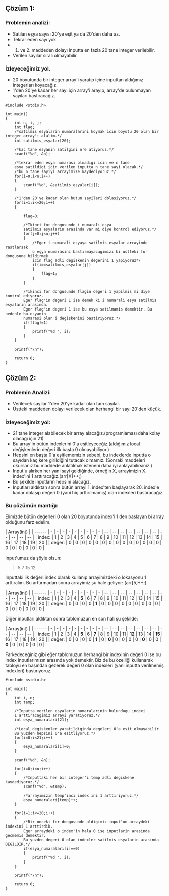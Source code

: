 ﻿## Çözüm 1:

### Problemin analizi:
* Satılan eşya sayısı 20'ye eşit ya da 20'den daha az.
* Tekrar eden sayı yok.
* 1. ve 2. maddeden dolayı inputta en fazla 20 tane integer verilebilir.
* Verilen sayılar sıralı olmayabilir.

### İzleyeceğimiz yol.
* 20 boyutunda bir integer array'i yaratıp içine inputtan aldığımız integerları koyacağız.
* 1'den 20'ye kadar her sayı için array'i arayıp, array'de bulunmayan sayıları bastıracağız.

~~~~{.c}
#include <stdio.h>

int main()
{
    int n, i, j;
    int flag;
    /*satilmis esyalarin numaralarini koymak icin boyutu 20 olan bir integer array'i alalim.*/
    int satilmis_esyalar[20];

    /*kac tane esyanin satilgini n'e atiyoruz.*/
    scanf("%d", &n);

    /*tekrar eden esya numarasi olmadigi icin ve n tane
    esya satildigi icin verilen inputta n tane sayi olacak.*/
    /*bu n tane sayiyi arrayimize kaydediyoruz.*/
    for(i=0;i<n;i++)
    {
        scanf("%d", &satilmis_esyalar[i]);
    }

    /*1'den 20'ye kadar olan butun sayilari dolasiyoruz.*/
    for(i=1;i<=20;i++)
    {

        flag=0;

        /*Ikinci for dongusunde i numarali esya
        satilmis esyalarin arasinda var mi diye kontrol ediyoruz.*/
        for(j=0;j<n;j++)
        {
            /*Eger i numarali esyaya satilmis_esyalar arrayinde rastlarsak
            o eşya numarasini bastirmayacagimizi bi ustteki for dongusune bildirmek
            icin flag adli degiskenin degerini 1 yapiyoruz*/
            if(i==satilmis_esyalar[j])
            {
                flag=1;
            }
        }

        /*ikinci for dongusunde flagin degeri 1 yapilmis mi diye kontrol ediyoruz.
        Eger flag'in degeri 1 ise demek ki i numarali esya satilmis esyalarin arasinda.
        Eger flag'in degeri 1 ise bu esya satilmamis demektir. Bu nedenle bu esyanin
        numarasi olan i degiskenini bastiriyoruz.*/
        if(flag!=1)
        {
            printf("%d ", i);
        }
    }

    printf("\n");

    return 0;
}
~~~~

## Çözüm 2:

### Problemin Analizi:
* Verilecek sayilar 1'den 20'ye kadar olan tam sayılar.
* Üstteki maddeden dolayı verilecek olan herhangi bir sayı 20'den küçük.

### İzleyeceğimiz yol:
* 21 tane integer alabilecek bir array alacağız.(programlaması daha kolay olacağı için 21)
* Bu array'in bütün indexlerini 0'a eşitleyeceğiz.(aldığımız local değişkenlerin değeri ilk başta 0 olmayabiliyor.)
* Hepsini en başta 0'a eşitlememizin sebebi, bu indexlerde inputta o sayıdan kaç kere girildiğini tutacak olmamız. (Sonraki maddeleri okursanız bu maddede anlatılmak isteneni daha iyi anlayabilirsiniz.)
* Input'u alırken her yani sayi geldiğinde, örneğin X, arrayimizin X. index'ini 1 arttıracağız.(arr[X]++;)
* Bu şekilde inputların hepsini alacağız.
* Inputları aldıktan sonra bütün arrayi 1. index'ten başlayarak 20. index'e kadar dolaşıp değeri 0 (yani hiç arttırılmamış) olan indexleri bastıracağız.

### Bu çözümün mantığı:
Elimizde bütün değerleri 0 olan 20 boyutunda index'i 1 den baslayan bi array olduğunu farz edelim.

| Array(int) |
| ------ | - | - | - | - | - | - | - | - | - | -- | -- | -- | -- | -- | -- | -- | -- | -- | -- | -- |
| index: | 1 | 2 | 3 | 4 | 5 | 6 | 7 | 8 | 9 | 10 | 11 | 12 | 13 | 14 | 15 | 16 | 17 | 18 | 19 | 20 |
| değer: | 0 | 0 | 0 | 0 | 0 | 0 | 0 | 0 | 0 | 0  | 0  | 0  | 0  | 0  | 0  | 0  | 0  | 0  | 0  | 0  |

Input'umuz da şöyle olsun:
>5 7 15 12

Inputtaki ilk değeri index olarak kullanıp arrayimizdeki o lokasyonu 1 arttıralım. Bu arttırmadan sonra arrayimiz şu hale geliyor: (arr[5]++;)

| Array(int) |
| ------ | - | - | - | - | - | - | - | - | - | -- | -- | -- | -- | -- | -- | -- | -- | -- | -- | -- |
| index: | 1 | 2 | 3 | 4 | **5** | 6 | 7 | 8 | 9 | 10 | 11 | 12 | 13 | 14 | 15 | 16 | 17 | 18 | 19 | 20 |
| değer: | 0 | 0 | 0 | 0 | **1** | 0 | 0 | 0 | 0 | 0  | 0  | 0  | 0  | 0  | 0  | 0  | 0  | 0  | 0  | 0  |

Diğer inputları aldıktan sonra tablomuzun en son hali şu şekilde:

| Array(int) |
| ------ | - | - | - | - | - | - | - | - | - | -- | -- | -- | -- | -- | -- | -- | -- | -- | -- | -- |
| index: | 1 | 2 | 3 | 4 | **5** | 6 | **7** | 8 | 9 | 10 | 11 | **12** | 13 | 14 | **15** | 16 | 17 | 18 | 19 | 20 |
| değer: | 0 | 0 | 0 | 0 | **1** | 0 | **0** | 0 | 0 | 0  | 0  | **0**  | 0  | 0  | **0**  | 0  | 0  | 0  | 0  | 0  |

Farkedeceğiniz gibi eğer tablomuzun herhangi bir indexinin değeri 0 ise bu index inputlarımızın arasında yok demektir. Biz de bu özelliği kullanarak tabloyu en başından gezerek değeri 0 olan indexleri (yani inputta verilmemiş indexleri) bastırıyoruz.

~~~~{.c}
#include <stdio.h>

int main()
{
    int i, n;
    int temp;

    /*Inputta verilen esyalarin numaralarinin bulundugu indexi
    1 arttiracagimiz arrayi yaratiyoruz.*/
    int esya_numaralari[21];

    /*Local degiskenler yaratildiginda degeleri 0'a esit olmayabilir
    Bu yuzden hepsini 0'a esitliyoruz.*/
    for(i=0;i<21;i++)
    {
        esya_numaralari[i]=0;
    }

    scanf("%d", &n);

    for(i=0;i<n;i++)
    {
        /*Inputtaki her bir integer'i temp adli degiskene kaydediyoruz.*/
        scanf("%d", &temp);

        /*arrayimizin temp'inci index ini 1 arttiriyoruz.*/
        esya_numaralari[temp]++;
    }

    for(i=1;i<=20;i++)
    {
        /*Bir onceki for dongusunde aldigimiz input'un arraydeki indexini 1 arttirdik.
        Eger arraydeki o index'in hala 0 ise inputlarin arasinda gecmemis demektir.
        Bu yuzden degeri 0 olan indexler satilmis esyalarin arasinda DEGILDIR.*/
        if(esya_numaralari[i]==0)
        {
            printf("%d ", i);
        }
    }

    printf("\n");

    return 0;
}
~~~~
